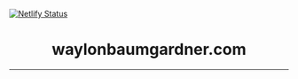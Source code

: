 [![Netlify Status](https://api.netlify.com/api/v1/badges/e9fd72c8-1aa7-4654-835f-8503ae77526f/deploy-status)](https://app.netlify.com/sites/compassionate-wescoff-9d8460/deploys)

<h1 align="center">
  waylonbaumgardner.com
</h1>
<hr/>

